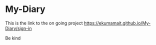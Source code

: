 # My-Diary

This is the link to the on going project https://ekumamait.github.io/My-Diary/sign-in 

Be kind 
